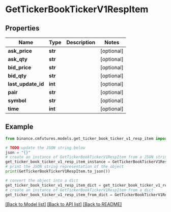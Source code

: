 # GetTickerBookTickerV1RespItem


## Properties

Name | Type | Description | Notes
------------ | ------------- | ------------- | -------------
**ask_price** | **str** |  | [optional] 
**ask_qty** | **str** |  | [optional] 
**bid_price** | **str** |  | [optional] 
**bid_qty** | **str** |  | [optional] 
**last_update_id** | **int** |  | [optional] 
**pair** | **str** |  | [optional] 
**symbol** | **str** |  | [optional] 
**time** | **int** |  | [optional] 

## Example

```python
from binance.cmfutures.models.get_ticker_book_ticker_v1_resp_item import GetTickerBookTickerV1RespItem

# TODO update the JSON string below
json = "{}"
# create an instance of GetTickerBookTickerV1RespItem from a JSON string
get_ticker_book_ticker_v1_resp_item_instance = GetTickerBookTickerV1RespItem.from_json(json)
# print the JSON string representation of the object
print(GetTickerBookTickerV1RespItem.to_json())

# convert the object into a dict
get_ticker_book_ticker_v1_resp_item_dict = get_ticker_book_ticker_v1_resp_item_instance.to_dict()
# create an instance of GetTickerBookTickerV1RespItem from a dict
get_ticker_book_ticker_v1_resp_item_from_dict = GetTickerBookTickerV1RespItem.from_dict(get_ticker_book_ticker_v1_resp_item_dict)
```
[[Back to Model list]](../README.md#documentation-for-models) [[Back to API list]](../README.md#documentation-for-api-endpoints) [[Back to README]](../README.md)



